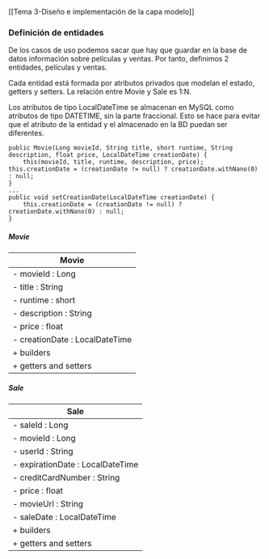 [[Tema 3-Diseño e implementación de la capa modelo]]

### Definición de entidades
De los casos de uso podemos sacar que hay que guardar en la base de datos información sobre películas y ventas. Por tanto, definimos 2 entidades, películas y ventas.

Cada entidad está formada por atributos privados que modelan el estado, getters y setters. La relación entre Movie y Sale es 1:N.

Los atributos de tipo LocalDateTime se almacenan en MySQL como atributos de tipo DATETIME, sin la parte fraccional. Esto se hace para evitar que el atributo de la entidad y el almacenado en la BD puedan ser diferentes.
```
public Movie(Long movieId, String title, short runtime, String description, float price, LocalDateTime creationDate) { 
	this(movieId, title, runtime, description, price); this.creationDate = (creationDate != null) ? creationDate.withNano(0) : null; 
} 
... 
public void setCreationDate(LocalDateTime creationDate) {
	this.creationDate = (creationDate != null) ? creationDate.withNano(0) : null; 
}
```

##### Movie
| **Movie**              |
|--------------------|
| - movieId : Long   |
| - title : String   |
| - runtime : short  |
| - description : String |
| - price : float    |
| - creationDate : LocalDateTime |
| + builders    |
| + getters and setters |

##### Sale
| **Sale** |
|-------------------------|
| - saleId : Long |
| - movieId : Long |
| - userId : String |
| - expirationDate : LocalDateTime |
| - creditCardNumber : String |
| - price : float | 
| - movieUrl : String | 
| - saleDate : LocalDateTime |
| + builders    |
| + getters and setters |